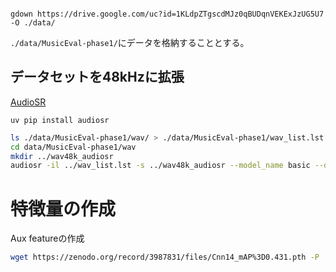 
```

gdown https://drive.google.com/uc?id=1KLdpZTgscdMJz0qBUDqnVEKExJzUG5U7 -O ./data/
```

`./data/MusicEval-phase1/`にデータを格納することとする。

## データセットを48kHzに拡張

[AudioSR](https://github.com/haoheliu/versatile_audio_super_resolution?tab=readme-ov-file)

```
uv pip install audiosr
```

```bash
ls ./data/MusicEval-phase1/wav/ > ./data/MusicEval-phase1/wav_list.lst
cd data/MusicEval-phase1/wav
mkdir ../wav48k_audiosr
audiosr -il ../wav_list.lst -s ../wav48k_audiosr --model_name basic --ddim_steps 200
```

# 特徴量の作成

Aux featureの作成

```bash
wget https://zenodo.org/record/3987831/files/Cnn14_mAP%3D0.431.pth -P ./pretrained/
```